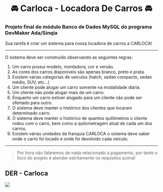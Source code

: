 # <center>🚘 Carloca - Locadora De Carros 🚘</center>

### Projeto final do módulo Banco de Dados MySQL do programa DevMaker Ada/Sinqia



Sua tarefa é criar um sistema para nossa locadora de carros a CARLOCA!

---

O sistema deve ser construído observando as seguintes regras: 

1. Um carro possui modelo, montadora, cor e versão. 
2. As cores dos carros disponíveis são apenas branco, preto e prata. 
3. Existem várias categorias de veículos (hatch, sedan compacto, sedan médio, SUV, etc...) 
4. Um cliente pode alugar um carro somente na modalidade diária.
5. Um cliente não pode alugar mais de um carro.
6. Enquanto um carro estiver alugado para um cliente não pode ser ofertado para outro.
7. O sistema deve manter o histórico dos clientes que locaram determinado carro.
8. O sistema deve manter o histórico de quantos quilômetros o cliente rodou com o carro, bem como a quilometragem atual de cada um dos carros.
9. Existem várias unidades da franquia CARLOCA o sistema deve saber onde o carro foi locado e onde foi devolvido cada veiculo. 

---

> Por hora não falaremos de nada relacionado a pagamento, por tanto o foco do projeto é atender estritamente os requisitos acima!



##  DER - Carloca

![](https://i.postimg.cc/prDyH7Rx/carloca.png)
